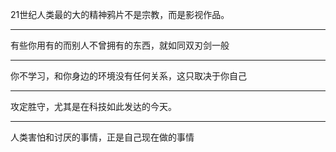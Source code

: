 21世纪人类最的大的精神鸦片不是宗教，而是影视作品。
___
有些你用有的而别人不曾拥有的东西，就如同双刃剑一般
___
你不学习，和你身边的环境没有任何关系，这只取决于你自己
___
攻定胜守，尤其是在科技如此发达的今天。
___
人类害怕和讨厌的事情，正是自己现在做的事情